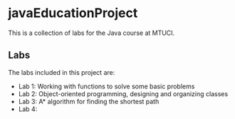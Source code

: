 # javaEducationProject

This is a collection of labs for the Java course at MTUCI.

## Labs

The labs included in this project are:

* Lab 1: Working with functions to solve some basic problems
* Lab 2: Object-oriented programming, designing and organizing classes
* Lab 3: A* algorithm for finding the shortest path
* Lab 4:
